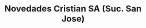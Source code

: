 ---
title: "Novedades Cristian SA (Suc. San Jose)"
url: /ciudad-del-este/novedades-cristian-sa-suc-san-jose/
shop: general
---